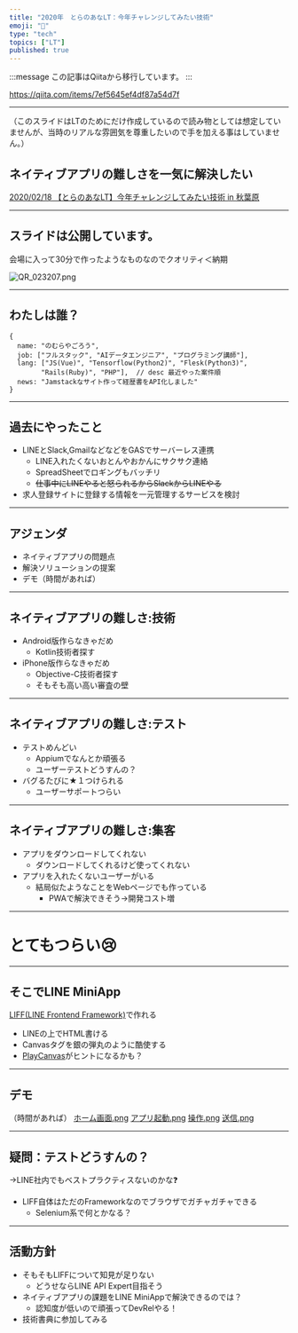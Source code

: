 ```yaml
---
title: "2020年　とらのあなLT：今年チャレンジしてみたい技術"
emoji: "📝"
type: "tech"
topics: ["LT"]
published: true
---
```


:::message
この記事はQiitaから移行しています。
:::

https://qiita.com/items/7ef5645ef4df87a54d7f

---

（このスライドはLTのためにだけ作成しているので読み物としては想定していませんが、当時のリアルな雰囲気を尊重したいので手を加える事はしていません。）

## ネイティブアプリの難しさを一気に解決したい
[2020/02/18 【とらのあなLT】今年チャレンジしてみたい技術 in 秋葉原](https://yumenosora.connpass.com/event/164204/)

---

## スライドは公開しています。
会場に入って30分で作ったようなものなのでクオリティ＜納期

![QR_023207.png](https://qiita-image-store.s3.ap-northeast-1.amazonaws.com/0/122800/68120c51-56ef-af8d-98bd-d53ca23d40e8.png)

---

## わたしは誰？
```
{
  name: "のむらやごろう",
  job: ["フルスタック", "AIデータエンジニア", "プログラミング講師"],
  lang: ["JS(Vue)", "Tensorflow(Python2)", "Flesk(Python3)",
        "Rails(Ruby)", "PHP"],  // desc 最近やった案件順
  news: "Jamstackなサイト作って経歴書をAPI化しました"
}
```

---

## 過去にやったこと
- LINEとSlack,GmailなどなどをGASでサーバーレス連携
  - LINE入れたくないおとんやおかんにサクサク連絡
  - SpreadSheetでロギングもバッチリ
  - <s>仕事中にLINEやると怒られるからSlackからLINEやる</s>
- 求人登録サイトに登録する情報を一元管理するサービスを検討

---

## アジェンダ
- ネイティブアプリの問題点
- 解決ソリューションの提案
- デモ（時間があれば）

---

## ネイティブアプリの難しさ:技術
- Android版作らなきゃだめ
  - Kotlin技術者探す
- iPhone版作らなきゃだめ
  - Objective-C技術者探す
  - そもそも高い高い審査の壁

---

## ネイティブアプリの難しさ:テスト
- テストめんどい
  - Appiumでなんとか頑張る
  - ユーザーテストどうすんの？
- バグるたびに★１つけられる
  - ユーザーサポートつらい

---

## ネイティブアプリの難しさ:集客
- アプリをダウンロードしてくれない
  - ダウンロードしてくれるけど使ってくれない
- アプリを入れたくないユーザーがいる
  - 結局似たようなことをWebページでも作っている
    - PWAで解決できそう→開発コスト増

---

# とてもつらい:cry: 

---

## そこでLINE MiniApp
[LIFF(LINE Frontend Framework)](https://developers.line.biz/ja/docs/liff/overview/)で作れる
- LINEの上でHTML書ける
- Canvasタグを銀の弾丸のように酷使する
- [PlayCanvas](https://playcanvas.jp/)がヒントになるかも？

---

## デモ
（時間があれば）
[ホーム画面.png](https://qiita-image-store.s3.ap-northeast-1.amazonaws.com/0/122800/593f9fc9-20d2-b7c7-ee61-d4b868f8dc40.png)
[アプリ起動.png](https://qiita-image-store.s3.ap-northeast-1.amazonaws.com/0/122800/b28a0dd7-9a37-43ba-cd66-7a1127cedb8b.png)
[操作.png](https://qiita-image-store.s3.ap-northeast-1.amazonaws.com/0/122800/ccbc172b-4e4e-00ee-bcc9-1c36d3e11c4d.png)
[送信.png](https://qiita-image-store.s3.ap-northeast-1.amazonaws.com/0/122800/6aa3060d-a008-ea4b-855e-8591efabba8f.png)

---

## 疑問：テストどうすんの？
→LINE社内でもベストプラクティスないのかな:question: 
- LIFF自体はただのFrameworkなのでブラウザでガチャガチャできる
  - Selenium系で何とかなる？

---

## 活動方針
- そもそもLIFFについて知見が足りない
  - どうせならLINE API Expert目指そう
- ネイティブアプリの課題をLINE MiniAppで解決できるのでは？
  - 認知度が低いので頑張ってDevRelやる！
- 技術書典に参加してみる



